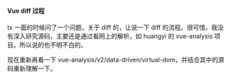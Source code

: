 #### Vue diff 过程

tx 一面的时候问了一个问题，关于 diff 的，让说一下 diff 的流程。很可惜，我没有深入研究源码，主要还是通过看网上的解析，如 huangyi 的 vue-analysis 项目。所以说的也不明不白的。

现在重新再看一下 vue-analysis/v2/data-driven/virtual-dom，并结合其中的源码重新理解一下。
